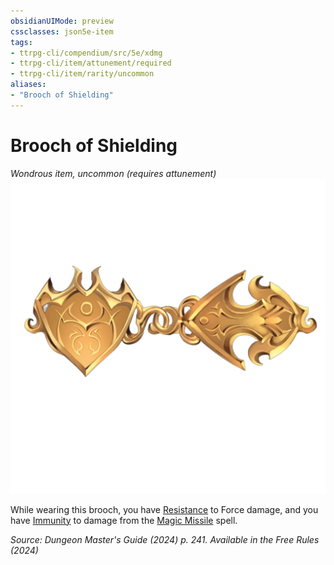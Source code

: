 ```yaml
---
obsidianUIMode: preview
cssclasses: json5e-item
tags:
- ttrpg-cli/compendium/src/5e/xdmg
- ttrpg-cli/item/attunement/required
- ttrpg-cli/item/rarity/uncommon
aliases: 
- "Brooch of Shielding"
---
```

# Brooch of Shielding
*Wondrous item, uncommon (requires attunement)*  
![](Misc%20Files/CLI/compendium/items/img/brooch-of-shielding.webp#right)


While wearing this brooch, you have [Resistance](Misc%20Files/CLI/rules/variant-rules/resistance-xphb.md) to Force damage, and you have [Immunity](Misc%20Files/CLI/rules/variant-rules/immunity-xphb.md) to damage from the [Magic Missile](Misc%20Files/CLI/compendium/spells/magic-missile-xphb.md) spell.

*Source: Dungeon Master's Guide (2024) p. 241. Available in the Free Rules (2024)*